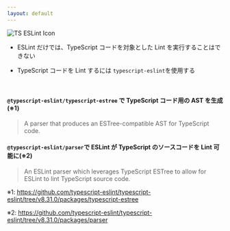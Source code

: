 ```yaml
---
layout: default
---
```


<style scoped>
.slidev-vclick-hidden {
  display: none;
}
</style>

<section-title title="typescript-eslint">
  <img src="/typescript-eslint.png" class="w-15 h-15 mr-3" alt="TS ESLint  Icon" />
</section-title>

<div class="_bullet">

- ESLint だけでは、TypeScript コードを対象とした Lint を実行することはできない

</div>

<div class="_bullet" v-click="1">

- TypeScript コードを Lint するには `typescript-eslint`を使用する

</div>

<br />

<div v-click="2" class="_bullet">

#### `@typescript-eslint/typescript-estree` で TypeScript コード用の AST を生成(※1)

<div class="mt-3" />

> A parser that produces an ESTree-compatible AST for TypeScript code.

<div class="mt-6" />

#### `@typescript-eslint/parser`で ESLint が TypeScript のソースコードを Lint 可能に(※2)

<div class="mt-3" />

> An ESLint parser which leverages TypeScript ESTree to allow for ESLint to lint TypeScript source code.

</div>

<div class="text-sm mt-1" v-click="2">

※1: https://github.com/typescript-eslint/typescript-eslint/tree/v8.31.0/packages/typescript-estree

※2: https://github.com/typescript-eslint/typescript-eslint/tree/v8.31.0/packages/parser

</div>

<!-- 
まず、前提としてですが、ESLint だけでは、TypeScript コードを対象とした Lint を実行することはできません。  
それは、ESLint のデフォルトのパーサーとして使用されている `espree` は JavaScript の parser であり、 TypeScript 構文はサポートされていないからです。

[click] そこで、`typescript-eslint` を使用します。  

[click] `typescript-eslint`では、`@typescript-eslint/typescript-estree` で TypeScript コード用の AST を生成し、`@typescript-eslint/parser`で ESLint が TypeScript のソースコードを lint できるようにしています。
-->